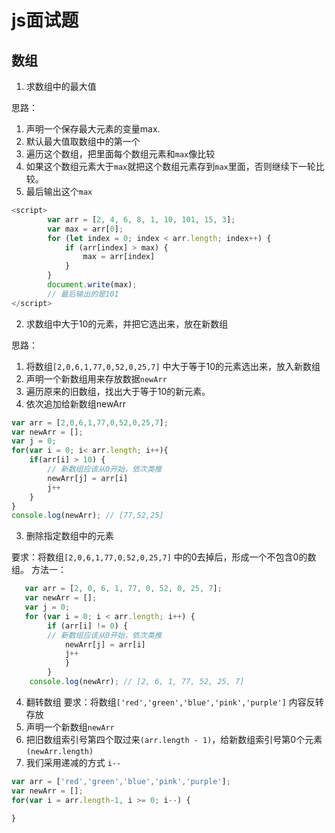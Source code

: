 # js面试题

## 数组

1. 求数组中的最大值

思路：
1. 声明一个保存最大元素的变量max.
2. 默认最大值取数组中的第一个
3. 遍历这个数组，把里面每个数组元素和`max`像比较
4. 如果这个数组元素大于`max`就把这个数组元素存到`max`里面，否则继续下一轮比较。
5. 最后输出这个`max`

```js
<script>
        var arr = [2, 4, 6, 8, 1, 10, 101, 15, 3];
        var max = arr[0];
        for (let index = 0; index < arr.length; index++) {
            if (arr[index] > max) {
                max = arr[index]
            }
        }
        document.write(max); 
        // 最后输出的是101
</script>
```

2. 求数组中大于10的元素，并把它选出来，放在新数组

思路：
1. 将数组`[2,0,6,1,77,0,52,0,25,7]` 中大于等于10的元素选出来，放入新数组
2. 声明一个新数组用来存放数据`newArr`
3. 遍历原来的旧数组，找出大于等于10的新元素。
4. 依次追加给新数组newArr

```js
var arr = [2,0,6,1,77,0,52,0,25,7];
var newArr = [];
var j = 0;
for(var i = 0; i< arr.length; i++){
    if(arr[i] > 10) {
        // 新数组应该从0开始，依次类推
        newArr[j] = arr[i]
        j++
    }
}
console.log(newArr); // [77,52,25]
```

3. 删除指定数组中的元素

要求：将数组`[2,0,6,1,77,0,52,0,25,7]` 中的0去掉后，形成一个不包含0的数组。
方法一：
```js
   var arr = [2, 0, 6, 1, 77, 0, 52, 0, 25, 7];
   var newArr = [];
   var j = 0;
   for (var i = 0; i < arr.length; i++) {
        if (arr[i] != 0) {
        // 新数组应该从0开始，依次类推
            newArr[j] = arr[i]
            j++
            }
        }
    console.log(newArr); // [2, 6, 1, 77, 52, 25, 7]
```

4. 翻转数组
要求：将数组`['red','green','blue','pink','purple']` 内容反转存放
1. 声明一个新数组`newArr`
2. 把旧数组索引号第四个取过来`(arr.length - 1)`，给新数组索引号第0个元素`(newArr.length)`
3. 我们采用递减的方式 `i--`
```js
var arr = ['red','green','blue','pink','purple'];
var newArr = [];
for(var i = arr.length-1, i >= 0; i--) {

}

```
